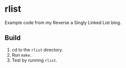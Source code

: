 # rlist

Example code from my Reverse a Singly Linked List blog.

## Build

1. cd to the `rlist` directory.
2. Run `make`.
3. Test by running `rlist`.

